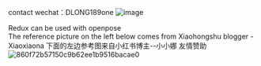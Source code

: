 contact wechat：DLONG189one
![image](https://github.com/user-attachments/assets/02b45893-cc2f-4dd1-aae9-a83d28b1a395)

Redux can be used with openpose  
The reference picture on the left below comes from Xiaohongshu blogger - Xiaoxiaona
下面的左边参考图来自小红书博主--小小娜 友情赞助
![860f72b57150c9b62ee1b9516bacae0](https://github.com/user-attachments/assets/6316407d-d392-453e-b295-680242ecafad)
